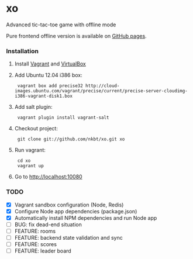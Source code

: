 # xo

Advanced tic-tac-toe game with offline mode

Pure frontend offline version is available on [GitHub pages](http://nkbt.github.io/xo).


### Installation

1. Install [Vagrant](http://www.vagrantup.com/) and [VirtualBox](https://www.virtualbox.org/)
2. Add Ubuntu 12.04 i386 box:

        vagrant box add precise32 http://cloud-images.ubuntu.com/vagrant/precise/current/precise-server-cloudimg-i386-vagrant-disk1.box

3. Add salt plugin:

        vagrant plugin install vagrant-salt

4. Checkout project:

        git clone git://github.com/nkbt/xo.git xo

5. Run vagrant:

        cd xo
        vagrant up

6. Go to [http://localhost:10080](http://localhost:10080)


### TODO

- [x] Vagrant sandbox configuration (Node, Redis)
- [x] Configure Node app dependencies (package.json)
- [x] Automatically install NPM dependencies and run Node app
- [ ] BUG: fix dead-end situation
- [ ] FEATURE: rooms
- [ ] FEATURE: backend state validation and sync
- [ ] FEATURE: scores
- [ ] FEATURE: leader board
